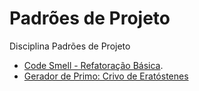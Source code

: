 # **Padrões de Projeto**

Disciplina Padrões de Projeto

* [Code Smell - Refatoração Básica](https://github.com/43D/Disciplinas-TSI/tree/main/Padr%C3%B5es%20de%20Projeto/17-09-2022-refatora%C3%A7%C3%A3o).
* [Gerador de Primo: Crivo de Eratóstenes](https://github.com/43D/Disciplinas-TSI/tree/main/Padr%C3%B5es%20de%20Projeto/28-09-2022-eratosthenes)